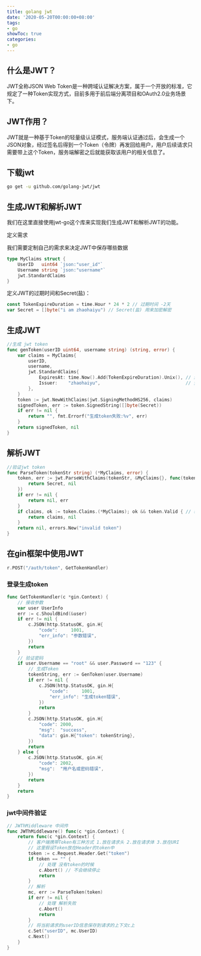 ```yaml
---
title: golang jwt
date: '2020-05-20T00:00:00+08:00'
tags:
- go
showToc: true
categories:
- go
---
```




## 什么是JWT？

JWT全称JSON Web Token是一种跨域认证解决方案，属于一个开放的标准，它规定了一种Token实现方式，目前多用于前后端分离项目和OAuth2.0业务场景下。

## JWT作用？

JWT就是一种基于Token的轻量级认证模式，服务端认证通过后，会生成一个JSON对象，经过签名后得到一个Token（令牌）再发回给用户，用户后续请求只需要带上这个Token，服务端解密之后就能获取该用户的相关信息了。

## 下载jwt

```bash
go get -u github.com/golang-jwt/jwt
```

## 生成JWT和解析JWT

我们在这里直接使用jwt-go这个库来实现我们生成JWT和解析JWT的功能。

定义需求

我们需要定制自己的需求来决定JWT中保存哪些数据

```go
type MyClaims struct {
	UserID   uint64 `json:"user_id"`
	Username string `json:"username"`
	jwt.StandardClaims
}
```

定义JWT的过期时间和Secret(盐)：

```go
const TokenExpireDuration = time.Hour * 24 * 2 // 过期时间 -2天
var Secret = []byte("i am zhaohaiyu") // Secret(盐) 用来加密解密
```

## 生成JWT

```go
//生成 jwt token
func genToken(userID uint64, username string) (string, error) {
	var claims = MyClaims{
		userID,
		username,
		jwt.StandardClaims{
			ExpiresAt: time.Now().Add(TokenExpireDuration).Unix(), // 过期时间
			Issuer:    "zhaohaiyu",                                // 签发人
		},
	}
	token := jwt.NewWithClaims(jwt.SigningMethodHS256, claims)
	signedToken, err := token.SignedString([]byte(Secret))
	if err != nil {
		return "", fmt.Errorf("生成token失败:%v", err)
	}
	return signedToken, nil
}
```

## 解析JWT

```go
//验证jwt token
func ParseToken(tokenStr string) (*MyClaims, error) {
	token, err := jwt.ParseWithClaims(tokenStr, &MyClaims{}, func(token *jwt.Token) (i interface{}, err error) { // 解析token
		return Secret, nil
	})
	if err != nil {
		return nil, err
	}
	if claims, ok := token.Claims.(*MyClaims); ok && token.Valid { // 校验token
		return claims, nil
	}
	return nil, errors.New("invalid token")
}
```

## 在gin框架中使用JWT

```go
r.POST("/auth/token", GetTokenHandler)
```

### 登录生成token

```go
func GetTokenHandler(c *gin.Context) {
	// 接收参数
	var user UserInfo
	err := c.ShouldBind(&user)
	if err != nil {
		c.JSON(http.StatusOK, gin.H{
			"code":     1001,
			"err_info": "参数错误",
		})
		return
	}
	// 验证密码
	if user.Username == "root" && user.Password == "123" {
		// 生成Token
		tokenString, err := GenToken(user.Username)
		if err != nil {
			c.JSON(http.StatusOK, gin.H{
				"code":     1001,
				"err_info": "生成token错误",
			})
			return
		}
		c.JSON(http.StatusOK, gin.H{
			"code": 2000,
			"msg":  "success",
			"data": gin.H{"token": tokenString},
		})
		return
	} else {
		c.JSON(http.StatusOK, gin.H{
			"code": 2002,
			"msg":  "用户名或密码错误",
		})
		return
	}
	return
}
```

### jwt中间件验证

```go
// JWThMiddleware 中间件
func JWThMiddleware() func(c *gin.Context) {
	return func(c *gin.Context) {
		// 客户端携带Token有三种方式 1.放在请求头 2.放在请求体 3.放在URI
		// 这里假设Token放在Header的token中
		token := c.Request.Header.Get("token")
		if token == "" {
			// 处理 没有token的时候
			c.Abort() // 不会继续停止
			return
		}
		// 解析
		mc, err := ParseToken(token)
		if err != nil {
			// 处理 解析失败
			c.Abort()
			return
		}
		// 将当前请求的userID信息保存到请求的上下文c上
		c.Set("userID", mc.UserID)
		c.Next()
	}
}
```